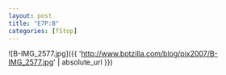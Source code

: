 ```yaml
---
layout: post
title: "E7P:B"
categories: [fStop]
---
```



![B-IMG_2577.jpg]({{ 'http://www.botzilla.com/blog/pix2007/B-IMG_2577.jpg' | absolute_url }})


